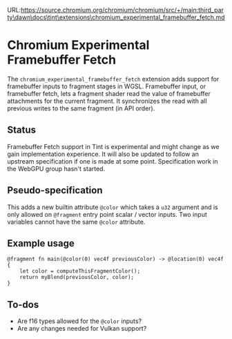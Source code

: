 URL:https://source.chromium.org/chromium/chromium/src/+/main:third_party\dawn\docs\tint\extensions\chromium_experimental_framebuffer_fetch.md
# Chromium Experimental Framebuffer Fetch

The `chromium_experimental_framebuffer_fetch` extension adds support for framebuffer inputs to fragment stages in WGSL.
Framebuffer input, or framebuffer fetch, lets a fragment shader read the value of framebuffer attachments for the current fragment.
It synchronizes the read with all previous writes to the same fragment (in API order).

## Status

Framebuffer Fetch support in Tint is experimental and might change as we gain implementation experience.
It will also be updated to follow an upstream specification if one is made at some point.
Specification work in the WebGPU group hasn't started.

## Pseudo-specification

This adds a new builtin attribute `@color` which takes a `u32` argument and is only allowed on `@fragment` entry point scalar / vector inputs.
Two input variables cannot have the same `@color` attribute.

## Example usage

```
@fragment fn main(@color(0) vec4f previousColor) -> @location(0) vec4f {
    let color = computeThisFragmentColor();
    return myBlend(previousColor, color);
}
```

## To-dos

 - Are f16 types allowed for the `@color` inputs?
 - Are any changes needed for Vulkan support?
